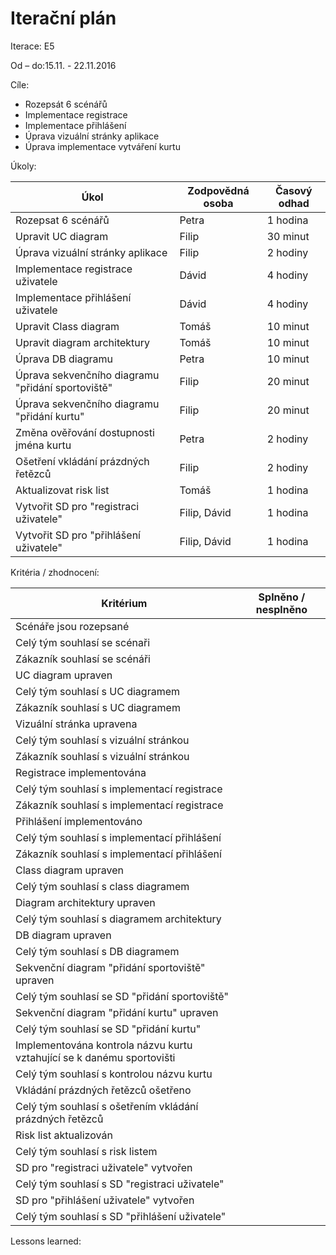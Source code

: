 <h1>Iterační plán</h1>
Iterace:  E5

Od – do:15.11. - 22.11.2016


Cíle:
- Rozepsát 6 scénářů
- Implementace registrace
- Implementace přihlášení
- Úprava vizuální stránky aplikace
- Úprava implementace vytváření kurtu

Úkoly:

|Úkol|	Zodpovědná osoba|	Časový odhad|
|---|---|---|
|Rozepsat 6 scénářů|Petra|1 hodina|
|Upravit UC diagram|Filip|30 minut|
|Úprava vizuální stránky aplikace|Filip|2 hodiny|
|Implementace registrace uživatele|Dávid| 4 hodiny|
|Implementace přihlášení uživatele|Dávid| 4 hodiny|
|Upravit Class diagram|Tomáš|10 minut|
|Upravit diagram architektury|Tomáš|10 minut|
|Úprava DB diagramu|Petra|10 minut|
|Úprava sekvenčního diagramu "přidání sportoviště"|Filip|20 minut|
|Úprava sekvenčního diagramu "přidání kurtu"|Filip|20 minut|
|Změna ověřování dostupnosti jména kurtu|Petra|2 hodiny|
|Ošetření vkládání prázdných řetězců|Filip|2 hodiny|
|Aktualizovat risk list|Tomáš|1 hodina|
|Vytvořit SD pro "registraci uživatele"|Filip, Dávid|1 hodina|
|Vytvořit SD pro "přihlášení uživatele"|Filip, Dávid|1 hodina|


Kritéria / zhodnocení:

|Kritérium	|Splněno / nesplněno|
|---|---|
|Scénáře jsou rozepsané||
|Celý tým souhlasí se scénaři||
|Zákazník souhlasí se scénáři||
|UC diagram upraven||
|Celý tým souhlasí s UC diagramem||
|Zákazník souhlasí s UC diagramem||
|Vizuální stránka upravena||
|Celý tým souhlasí s vizuální stránkou||
|Zákazník souhlasí s vizuální stránkou||
|Registrace implementována||
|Celý tým souhlasí s implementací registrace||
|Zákazník souhlasí s implementací registrace||
|Přihlášení implementováno||
|Celý tým souhlasí s implementací přihlášení||
|Zákazník souhlasí s implementací přihlášení||
|Class diagram upraven||
|Celý tým souhlasí s class diagramem||
|Diagram architektury upraven||
|Celý tým souhlasí s diagramem architektury||
|DB diagram upraven||
|Celý tým souhlasí s DB diagramem||
|Sekvenční diagram "přidání sportoviště" upraven||
|Celý tým souhlasí se SD "přidání sportoviště"||
|Sekvenční diagram "přidání kurtu" upraven||
|Celý tým souhlasí se SD "přidání kurtu"||
|Implementována kontrola názvu kurtu vztahující se k danému sportovišti||
|Celý tým souhlasí s kontrolou názvu kurtu||
|Vkládání prázdných řetězců ošetřeno||
|Celý tým souhlasí s ošetřením vkládání prázdných řetězců||
|Risk list aktualizován||
|Celý tým souhlasí s risk listem||
|SD pro "registraci uživatele" vytvořen||
|Celý tým souhlasí s SD "registraci uživatele"||
|SD pro "přihlášení uživatele" vytvořen||
|Celý tým souhlasí s SD "přihlášení uživatele"||



Lessons learned:
